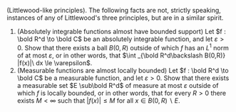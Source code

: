(Littlewood-like principles). The following facts are not, strictly speaking, instances of any of Littlewood's three principles, but are in a similar spirit.
1. (Absolutely integrable functions almost have bounded support) Let $f : \bold R^d \to \bold C$ be an absolutely integrable function, and let $\varepsilon > 0$. Show that there exists a ball $B(0, R)$ outside of which $f$ has an $L^1$ norm of at most $\varepsilon$, or in other words, that $\int _{\bold R^d\backslash B(0,R)} |f(x)|\ dx \le \varepsilon$.
2. (Measurable functions are almost locally bounded) Let $f : \bold R^d \to \bold C$ be a measurable function, and let $\varepsilon > 0$. Show that there exists a measurable set $E \sub\bold R^d$ of measure at most $\varepsilon$ outside of which $f$ is locally bounded, or in other words, that for every $R > 0$ there exists $M < \infty$ such that $|f(x)| \le M$ for all $x \in B(0, R)\backslash E$.